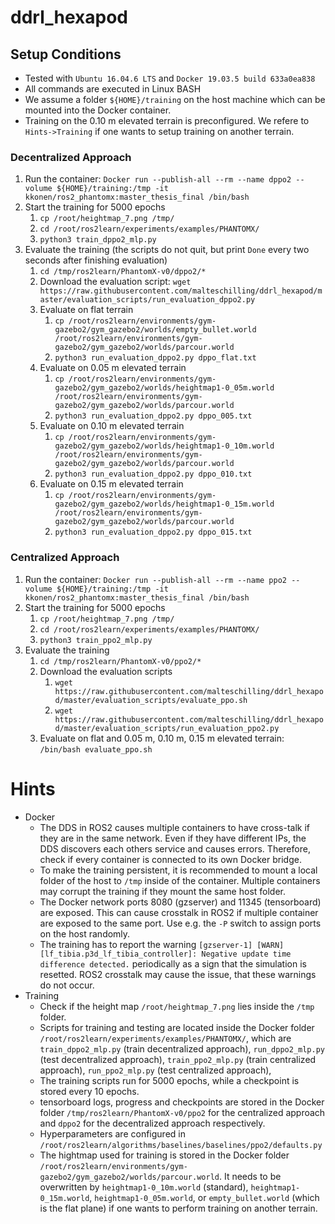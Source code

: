 # ddrl_hexapod

## Setup Conditions

* Tested with `Ubuntu 16.04.6 LTS` and `Docker 19.03.5 build 633a0ea838`
* All commands are executed in Linux BASH
* We assume a folder `${HOME}/training` on the host machine which can be mounted into the Docker container.
* Training on the 0.10 m elevated terrain is preconfigured. We refere to `Hints->Training` if one wants to setup training on another terrain.

### Decentralized Approach

1. Run the container: `Docker run --publish-all --rm --name dppo2 --volume ${HOME}/training:/tmp -it kkonen/ros2_phantomx:master_thesis_final /bin/bash`
1. Start the training for 5000 epochs
    1. `cp /root/heightmap_7.png /tmp/`
    1. `cd /root/ros2learn/experiments/examples/PHANTOMX/`
    1. `python3 train_dppo2_mlp.py`
1. Evaluate the training (the scripts do not quit, but print `Done` every two seconds after finishing evaluation)
    1. `cd /tmp/ros2learn/PhantomX-v0/dppo2/*`
    1. Download the evaluation script: `wget https://raw.githubusercontent.com/malteschilling/ddrl_hexapod/master/evaluation_scripts/run_evaluation_dppo2.py`
    1. Evaluate on flat terrain
        1. `cp /root/ros2learn/environments/gym-gazebo2/gym_gazebo2/worlds/empty_bullet.world /root/ros2learn/environments/gym-gazebo2/gym_gazebo2/worlds/parcour.world`
        1. `python3 run_evaluation_dppo2.py dppo_flat.txt`
    1. Evaluate on 0.05 m elevated terrain
        1. `cp /root/ros2learn/environments/gym-gazebo2/gym_gazebo2/worlds/heightmap1-0_05m.world /root/ros2learn/environments/gym-gazebo2/gym_gazebo2/worlds/parcour.world`
        1. `python3 run_evaluation_dppo2.py dppo_005.txt`
    1. Evaluate on 0.10 m elevated terrain
        1. `cp /root/ros2learn/environments/gym-gazebo2/gym_gazebo2/worlds/heightmap1-0_10m.world  /root/ros2learn/environments/gym-gazebo2/gym_gazebo2/worlds/parcour.world`
        1. `python3 run_evaluation_dppo2.py dppo_010.txt`
    10. Evaluate on 0.15 m elevated terrain
        1. `cp /root/ros2learn/environments/gym-gazebo2/gym_gazebo2/worlds/heightmap1-0_15m.world /root/ros2learn/environments/gym-gazebo2/gym_gazebo2/worlds/parcour.world`
        1. `python3 run_evaluation_dppo2.py dppo_015.txt`


### Centralized Approach

1. Run the container: `Docker run --publish-all --rm --name ppo2 --volume ${HOME}/training:/tmp -it kkonen/ros2_phantomx:master_thesis_final /bin/bash`
1. Start the training for 5000 epochs
    1. `cp /root/heightmap_7.png /tmp/`
    1. `cd /root/ros2learn/experiments/examples/PHANTOMX/`
    1. `python3 train_ppo2_mlp.py`
1. Evaluate the training
    1. `cd /tmp/ros2learn/PhantomX-v0/ppo2/*`
    1. Download the evaluation scripts
        1. `wget https://raw.githubusercontent.com/malteschilling/ddrl_hexapod/master/evaluation_scripts/evaluate_ppo.sh`
        1. `wget https://raw.githubusercontent.com/malteschilling/ddrl_hexapod/master/evaluation_scripts/run_evaluation_ppo2.py`
    1. Evaluate on flat and 0.05 m, 0.10 m, 0.15 m elevated terrain: `/bin/bash evaluate_ppo.sh`

# Hints

*   Docker
    *   The DDS in ROS2 causes multiple containers to have cross-talk if they are in the same network. Even if they have different IPs, the DDS discovers each others service and causes errors. Therefore, check if every container is connected to its own Docker bridge.
    *   To make the training persistent, it is recommended to mount a local folder of the host to `/tmp` inside of the container. Multiple containers may corrupt the training if they mount the same host folder.
    *   The Docker network ports 8080 (gzserver) and 11345 (tensorboard) are exposed. This can cause crosstalk in ROS2 if multiple container are exposed to the same port. Use e.g. the `-P` switch to assign ports on the host randomly.
    *   The training has to report the warning `[gzserver-1] [WARN] [lf_tibia.p3d_lf_tibia_controller]: Negative update time difference detected.` periodically as a sign that the simulation is resetted. ROS2 crosstalk may cause the issue, that these warnings do not occur.
*   Training
    *   Check if the height map `/root/heightmap_7.png` lies inside the `/tmp` folder.
    *   Scripts for training and testing are located inside the Docker folder `/root/ros2learn/experiments/examples/PHANTOMX/`, which are `train_dppo2_mlp.py` (train decentralized approach), `run_dppo2_mlp.py` (test decentralized approach), `train_ppo2_mlp.py` (train centralized approach), `run_ppo2_mlp.py` (test centralized approach), 
    *   The training scripts run for 5000 epochs, while a checkpoint is stored every 10 epochs.
    *   tensorboard logs, progress and checkpoints are stored in the Docker folder `/tmp/ros2learn/PhantomX-v0/ppo2` for the centralized approach and `dppo2` for the decentralized approach respectively.
    *   Hyperparameters are configured in `/root/ros2learn/algorithms/baselines/baselines/ppo2/defaults.py`
    *   The hightmap used for training is stored in the Docker folder `/root/ros2learn/environments/gym-gazebo2/gym_gazebo2/worlds/parcour.world`. It needs to be overwritten by `heightmap1-0_10m.world` (standard), `heightmap1-0_15m.world`, `heightmap1-0_05m.world`, or `empty_bullet.world` (which is the flat plane) if one wants to perform training on another terrain.
